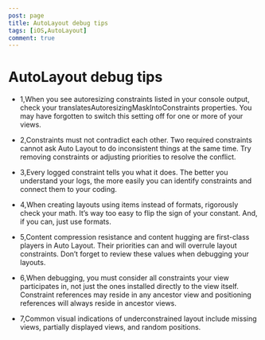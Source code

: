 ```yaml
---
post: page
title: AutoLayout debug tips
tags: [iOS,AutoLayout]
comment: true
---
```

# AutoLayout debug tips 
* 1,When you see autoresizing constraints listed in your console output, check your translatesAutoresizingMaskIntoConstraints properties. You may have forgotten to switch this setting off for one or more of your views.

* 2,Constraints must not contradict each other. Two required constraints cannot ask Auto Layout to do inconsistent things at the same time. Try removing constraints or adjusting priorities to resolve the conflict.

* 3,Every logged constraint tells you what it does. The better you understand your logs, the more easily you can identify constraints and connect them to your coding.

* 4,When creating layouts using items instead of formats, rigorously check your math. It’s way too easy to flip the sign of your constant. And, if you can, just use formats.

* 5,Content compression resistance and content hugging are first-class players in Auto Layout. Their priorities can and will overrule layout constraints. Don’t forget to review these values when debugging your layouts.

* 6,When debugging, you must consider all constraints your view participates in, not just the ones installed directly to the view itself. Constraint references may reside in any ancestor view and positioning references will always reside in ancestor views.

* 7,Common visual indications of underconstrained layout include missing views, partially displayed views, and random positions.

